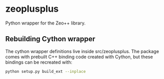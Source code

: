 # zeoplusplus
Python wrapper for the Zeo++ library.

## Rebuilding Cython wrapper
The cython wrapper definitions live inside src/zeoplusplus. The package comes
with prebuilt C++ binding code created with Cython, but these bindings can be
recreated with:

```sh
python setup.py build_ext --inplace
```
